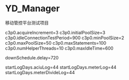 # YD_Manager
移动管控平台测试项目

c3p0.acquireIncrement=3
c3p0.initialPoolSize=3
c3p0.idleConnectionTestPeriod=900
c3p0.minPoolSize=2
c3p0.maxPoolSize=50
c3p0.maxStatements=100
c3p0.numHelperThreads=10
c3p0.maxIdleTime=600


downSchedule.delay=720

startLogDays.aciuLog=44
startLogDays.meterLog=44
startLogDays.meterDivideLog=44
